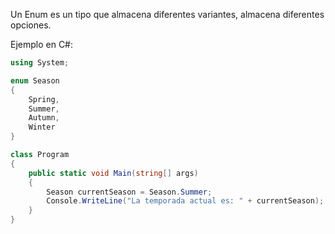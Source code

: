 Un Enum es un tipo que almacena diferentes variantes, almacena diferentes opciones\.

Ejemplo en C\#:
```cs
using System;

enum Season
{
    Spring,
    Summer,
    Autumn,
    Winter
}

class Program
{
    public static void Main(string[] args)
    {
        Season currentSeason = Season.Summer;
        Console.WriteLine("La temporada actual es: " + currentSeason);
    }
}
```